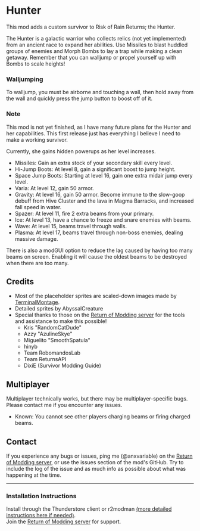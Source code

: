 # Hunter 

This mod adds a custom survivor to Risk of Rain Returns; the Hunter. 

The Hunter is a galactic warrior who collects relics (not yet implemented) from an ancient race to expand her abilities. Use Missiles to blast huddled groups of enemies and Morph Bombs to lay a trap while making a clean getaway. Remember that you can walljump or propel yourself up with Bombs to scale heights!

### Walljumping

To walljump, you must be airborne and touching a wall, then hold away from the wall and quickly press the jump button to boost off of it.

### Note

This mod is not yet finished, as I have many future plans for the Hunter and her capabilities. This first release just has everything I believe I need to make a working survivor.

Currently, she gains hidden powerups as her level increases.
- Missiles: Gain an extra stock of your secondary skill every level.
- Hi-Jump Boots: At level 8, gain a significant boost to jump height.
- Space Jump Boots: Starting at level 16, gain one extra midair jump every level.
- Varia: At level 12, gain 50 armor.
- Gravity: At level 16, gain 50 armor. Become immune to the slow-goop debuff from Hive Cluster and the lava in Magma Barracks, and increased fall speed in water.
- Spazer: At level 11, fire 2 extra beams from your primary.
- Ice: At level 13, have a chance to freeze and snare enemies with beams.
- Wave: At level 15, beams travel through walls.
- Plasma: At level 17, beams travel through non-boss enemies, dealing massive damage.

There is also a modGUI option to reduce the lag caused by having too many beams on screen. Enabling it will cause the oldest beams to be destroyed when there are too many.

## Credits

- Most of the placeholder sprites are scaled-down images made by [TerminalMontage](https://www.youtube.com/@TerminalMontage).
- Detailed sprites by AbyssalCreature
- Special thanks to those on the [Return of Modding server](https://discord.gg/VjS57cszMq) for the tools and assistance to make this possible!
  - Kris "RandomCatDude"
  - Azzy "AzulineSkye"
  - Miguelito "SmoothSpatula"
  - hinyb
  - Team RobomandosLab
  - Team ReturnsAPI
  - DixiE (Survivor Modding Guide)

## Multiplayer

Multiplayer technically works, but there may be multiplayer-specific bugs. Please contact me if you encounter any issues.
 - Known: You cannot see other players charging beams or firing charged beams.


## Contact

If you experience any bugs or issues, ping me (@anxvariable) on the 
[Return of Modding server](https://discord.gg/VjS57cszMq), or use the issues section of the mod's GitHub. Try to include the log of the issue and as much info as possible about what was happening at the time.

---

### Installation Instructions
Install through the Thunderstore client or r2modman [(more detailed instructions here if needed)](https://return-of-modding.github.io/ModdingWiki/Playing/Getting-Started/).  
Join the [Return of Modding server](https://discord.gg/VjS57cszMq) for support.  